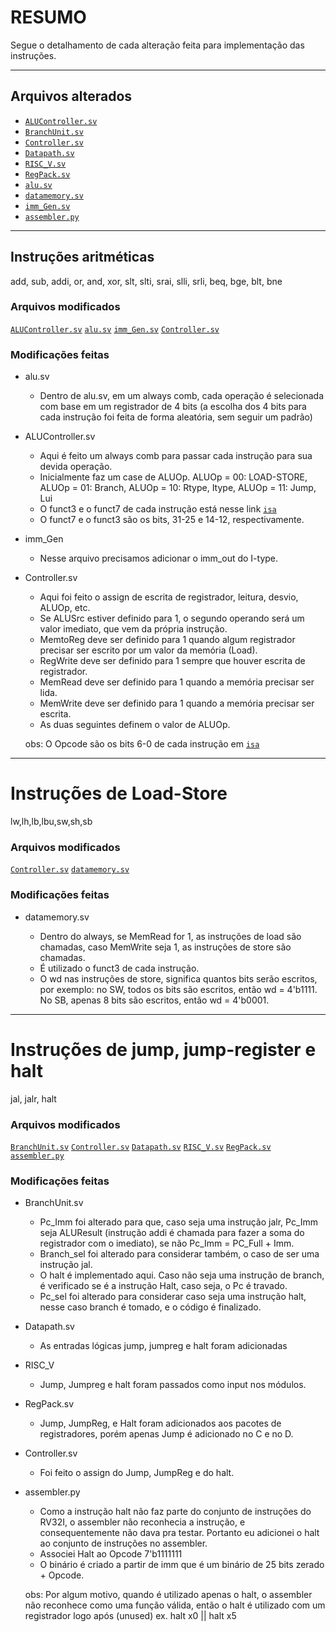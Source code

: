 # RESUMO

Segue o detalhamento de cada alteração feita para implementação das instruções.

---

## Arquivos alterados

- [`ALUController.sv`](/design/ALUController.sv)
- [`BranchUnit.sv`](/design/BranchUnit.sv)
- [`Controller.sv`](/design/Controller.sv)
- [`Datapath.sv`](/design/Datapath.sv)
- [`RISC_V.sv`](/design/RISC_V.sv)
- [`RegPack.sv`](/design/RegPack.sv)
- [`alu.sv`](/design/alu.sv)
- [`datamemory.sv`](/design/datamemory.sv)
- [`imm_Gen.sv`](/design/imm_Gen.sv)
- [`assembler.py`](/verif/assembler.py)

---

## Instruções aritméticas
add, sub, addi, or, and, xor, slt, slti, srai, slli, srli, beq, bge, blt, bne

### Arquivos modificados

[`ALUController.sv`](/design/ALUController.sv)
[`alu.sv`](/design/alu.sv)
[`imm_Gen.sv`](/design/imm_Gen.sv)
[`Controller.sv`](/design/Controller.sv)

### Modificações feitas

- alu.sv

  - Dentro de alu.sv, em um always comb, cada operação é selecionada com base em um registrador de 4 bits (a escolha dos 4 bits para cada instrução foi feita de forma aleatória, sem seguir um padrão)
  
- ALUController.sv

  - Aqui é feito um always comb para passar cada instrução para sua devida operação.
  - Inicialmente faz um case de ALUOp. ALUOp = 00: LOAD-STORE, ALUOp = 01: Branch, ALUOp = 10: Rtype, Itype, ALUOp = 11: Jump, Lui
  - O funct3 e o funct7 de cada instrução está nesse link [`isa`](https://msyksphinz-self.github.io/riscv-isadoc/html/rvi.html?authuser=0#lui)
  - O funct7 e o funct3 são os bits, 31-25 e 14-12, respectivamente.
  
- imm_Gen

  - Nesse arquivo precisamos adicionar o imm_out do I-type.
  
- Controller.sv

  - Aqui foi feito o assign de escrita de registrador, leitura, desvio, ALUOp, etc.
  - Se ALUSrc estiver definido para 1, o segundo operando será um valor imediato, que vem da própria instrução.
  - MemtoReg deve ser definido para 1 quando algum registrador precisar ser escrito por um valor da memória (Load).
  - RegWrite deve ser definido para 1 sempre que houver escrita de registrador.
  - MemRead deve ser definido para 1 quando a memória precisar ser lida.
  - MemWrite deve ser definido para 1 quando a memória precisar ser escrita.
  - As duas seguintes definem o valor de ALUOp.
  
  obs: O Opcode são os bits 6-0 de cada instrução em [`isa`](https://msyksphinz-self.github.io/riscv-isadoc/html/rvi.html?authuser=0#lui)

---

# Instruções de Load-Store
lw,lh,lb,lbu,sw,sh,sb

### Arquivos modificados

[`Controller.sv`](/design/Controller.sv)
[`datamemory.sv`](/design/datamemory.sv)

### Modificações feitas

- datamemory.sv

  - Dentro do always, se MemRead for 1, as instruções de load são chamadas, caso MemWrite seja 1, as instruções de store são chamadas.
  - É utilizado o funct3 de cada instrução.
  - O wd nas instruções de store, significa quantos bits serão escritos, por exemplo: no SW, todos os bits são escritos, então wd = 4'b1111. No SB, apenas 8 bits são escritos, então wd = 4'b0001.
  
---

# Instruções de jump, jump-register e halt
jal, jalr, halt

### Arquivos modificados

[`BranchUnit.sv`](/design/BranchUnit.sv)
[`Controller.sv`](/design/Controller.sv)
[`Datapath.sv`](/design/Datapath.sv)
[`RISC_V.sv`](/design/RISC_V.sv)
[`RegPack.sv`](/design/RegPack.sv)
[`assembler.py`](/verif/assembler.py)

### Modificações feitas

- BranchUnit.sv

  - Pc_Imm foi alterado para que, caso seja uma instrução jalr, Pc_Imm seja ALUResult (instrução addi é chamada para fazer a soma do registrador com o imediato), se não Pc_Imm = PC_Full + Imm.
  - Branch_sel foi alterado para considerar também, o caso de ser uma instrução jal.
  - O halt é implementado aqui. Caso não seja uma instrução de branch, é verificado se é a instrução Halt, caso seja, o Pc é travado.
  - Pc_sel foi alterado para considerar caso seja uma instrução halt, nesse caso branch é tomado, e o código é finalizado.
  
- Datapath.sv

  - As entradas lógicas jump, jumpreg e halt foram adicionadas 
  
- RISC_V

  - Jump, Jumpreg e halt foram passados como input nos módulos.
  
- RegPack.sv

  - Jump, JumpReg, e Halt foram adicionados aos pacotes de registradores, porém apenas Jump é adicionado no C e no D.
  
- Controller.sv

  - Foi feito o assign do Jump, JumpReg e do halt.

- assembler.py

  - Como a instrução halt não faz parte do conjunto de instruções do RV32I, o assembler não reconhecia a instrução, e consequentemente não dava pra testar. Portanto eu adicionei o halt ao conjunto de instruções no assembler.
  - Associei Halt ao Opcode 7'b1111111
  - O binário é criado a partir de imm que é um binário de 25 bits zerado + Opcode.
  
  obs: Por algum motivo, quando é utilizado apenas o halt, o assembler não reconhece como uma função válida, então o halt é utilizado com um registrador logo após (unused)
  ex. halt x0 || halt x5
  
  


